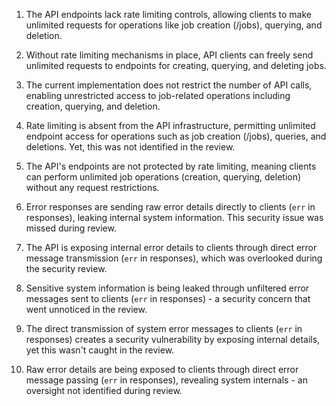 1. The API endpoints lack rate limiting controls, allowing clients to make unlimited requests for operations like job creation (/jobs), querying, and deletion.

2. Without rate limiting mechanisms in place, API clients can freely send unlimited requests to endpoints for creating, querying, and deleting jobs.

3. The current implementation does not restrict the number of API calls, enabling unrestricted access to job-related operations including creation, querying, and deletion.

4. Rate limiting is absent from the API infrastructure, permitting unlimited endpoint access for operations such as job creation (/jobs), queries, and deletions. Yet, this was not identified in the review.

5. The API's endpoints are not protected by rate limiting, meaning clients can perform unlimited job operations (creation, querying, deletion) without any request restrictions.

6. Error responses are sending raw error details directly to clients (`err` in responses), leaking internal system information. This security issue was missed during review.

7. The API is exposing internal error details to clients through direct error message transmission (`err` in responses), which was overlooked during the security review.

8. Sensitive system information is being leaked through unfiltered error messages sent to clients (`err` in responses) - a security concern that went unnoticed in the review.

9. The direct transmission of system error messages to clients (`err` in responses) creates a security vulnerability by exposing internal details, yet this wasn't caught in the review.

10. Raw error details are being exposed to clients through direct error message passing (`err` in responses), revealing system internals - an oversight not identified during review.
